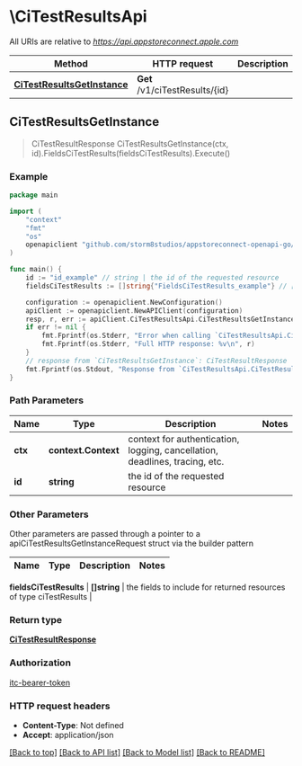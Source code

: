 # \CiTestResultsApi

All URIs are relative to *https://api.appstoreconnect.apple.com*

Method | HTTP request | Description
------------- | ------------- | -------------
[**CiTestResultsGetInstance**](CiTestResultsApi.md#CiTestResultsGetInstance) | **Get** /v1/ciTestResults/{id} | 



## CiTestResultsGetInstance

> CiTestResultResponse CiTestResultsGetInstance(ctx, id).FieldsCiTestResults(fieldsCiTestResults).Execute()



### Example

```go
package main

import (
    "context"
    "fmt"
    "os"
    openapiclient "github.com/storm8studios/appstoreconnect-openapi-go/generated"
)

func main() {
    id := "id_example" // string | the id of the requested resource
    fieldsCiTestResults := []string{"FieldsCiTestResults_example"} // []string | the fields to include for returned resources of type ciTestResults (optional)

    configuration := openapiclient.NewConfiguration()
    apiClient := openapiclient.NewAPIClient(configuration)
    resp, r, err := apiClient.CiTestResultsApi.CiTestResultsGetInstance(context.Background(), id).FieldsCiTestResults(fieldsCiTestResults).Execute()
    if err != nil {
        fmt.Fprintf(os.Stderr, "Error when calling `CiTestResultsApi.CiTestResultsGetInstance``: %v\n", err)
        fmt.Fprintf(os.Stderr, "Full HTTP response: %v\n", r)
    }
    // response from `CiTestResultsGetInstance`: CiTestResultResponse
    fmt.Fprintf(os.Stdout, "Response from `CiTestResultsApi.CiTestResultsGetInstance`: %v\n", resp)
}
```

### Path Parameters


Name | Type | Description  | Notes
------------- | ------------- | ------------- | -------------
**ctx** | **context.Context** | context for authentication, logging, cancellation, deadlines, tracing, etc.
**id** | **string** | the id of the requested resource | 

### Other Parameters

Other parameters are passed through a pointer to a apiCiTestResultsGetInstanceRequest struct via the builder pattern


Name | Type | Description  | Notes
------------- | ------------- | ------------- | -------------

 **fieldsCiTestResults** | **[]string** | the fields to include for returned resources of type ciTestResults | 

### Return type

[**CiTestResultResponse**](CiTestResultResponse.md)

### Authorization

[itc-bearer-token](../README.md#itc-bearer-token)

### HTTP request headers

- **Content-Type**: Not defined
- **Accept**: application/json

[[Back to top]](#) [[Back to API list]](../README.md#documentation-for-api-endpoints)
[[Back to Model list]](../README.md#documentation-for-models)
[[Back to README]](../README.md)

